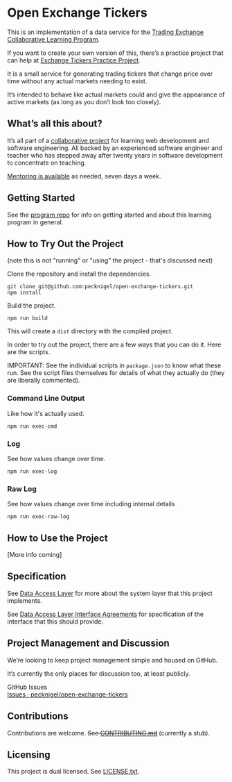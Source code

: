 
# Open Exchange Tickers

This is an implementation of a data service for the [Trading Exchange Collaborative Learning Program](https://github.com/pecknigel/trading-exchange-collaborative-learning).

If you want to create your own version of this, there’s a practice project that can help at [Exchange Tickers Practice Project](https://github.com/pecknigel/exchange-tickers-practice-project).

It is a small service for generating trading tickers that change price over time without any actual markets needing to exist.

It’s intended to behave like actual markets could and give the appearance of active markets (as long as you don’t look too closely).

## What’s all this about?

It’s all part of a [collaborative project](https://github.com/pecknigel/trading-exchange-collaborative-learning) for learning web development and software engineering. All backed by an experienced software engineer and teacher who has stepped away after twenty years in software development to concentrate on teaching.

[Mentoring is available](https://prescriptionfree.academy/) as needed, seven days a week.

## Getting Started

See the [program repo](https://github.com/pecknigel/trading-exchange-collaborative-learning) for info on getting started and about this learning program in general.

## How to Try Out the Project

(note this is not "running" or "using" the project - that's discussed next)

Clone the repository and install the dependencies.

```
git clone git@github.com:pecknigel/open-exchange-tickers.git
npm install
```

Build the project.

```
npm run build
```

This will create a `dist` directory with the compiled project.

In order to try out the project, there are a few ways that you can do it. Here are the scripts.

IMPORTANT: See the individual scripts in `package.json` to know what these run. See the script files themselves for details of what they actually do (they are liberally commented).

### Command Line Output
Like how it's actually used.

```
npm run exec-cmd
```

### Log
See how values change over time.

```
npm run exec-log
```

### Raw Log
See how values change over time including internal details

```
npm run exec-raw-log
```

## How to Use the Project

[More info coming]

## Specification

See [Data Access Layer](https://github.com/pecknigel/trading-exchange-collaborative-learning?tab=readme-ov-file#data-access-layer) for more about the system layer that this project implements.

See [Data Access Layer Interface Agreements](https://github.com/pecknigel/trading-exchange-collaborative-learning?tab=readme-ov-file#data-access-layer-interface) for specification of the interface that this should provide.

## Project Management and Discussion

We’re looking to keep project management simple and housed on GitHub.

It’s currently the only places for discussion too, at least publicly.

GitHub Issues    
[Issues · pecknigel/open-exchange-tickers](https://github.com/pecknigel/open-exchange-tickers/issues)

## Contributions

Contributions are welcome. ~~See [CONTRIBUTING.md](CONTRIBUTING.md)~~ (currently a stub).

## Licensing

This project is dual licensed. See [LICENSE.txt](LICENSE.txt).
